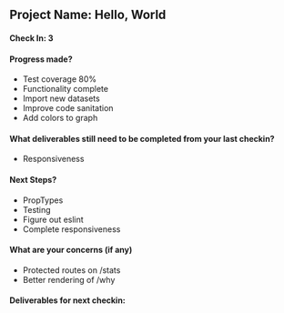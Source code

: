 ## Project Name: Hello, World

#### Check In: 3

#### Progress made?
* Test coverage 80% 
* Functionality complete
* Import new datasets
* Improve code sanitation
* Add colors to graph

#### What deliverables still need to be completed from your last checkin?
* Responsiveness


#### Next Steps?
* PropTypes
* Testing
* Figure out eslint
* Complete responsiveness


#### What are your concerns (if any)
* Protected routes on /stats
* Better rendering of /why


#### Deliverables for next checkin:
